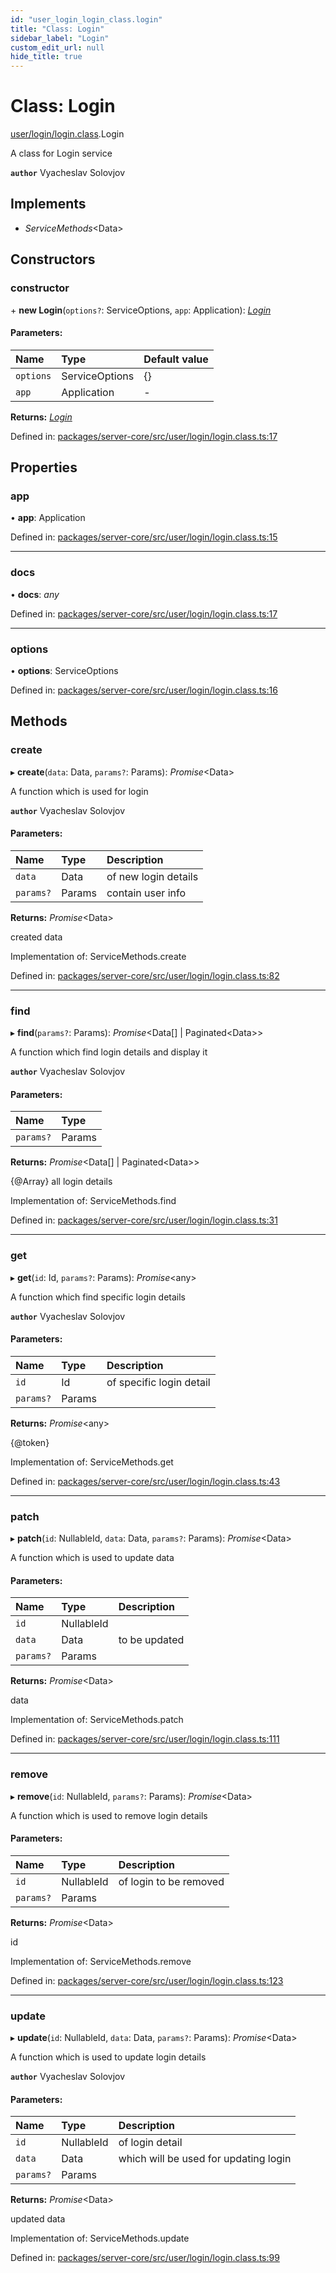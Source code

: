 ```yaml
---
id: "user_login_login_class.login"
title: "Class: Login"
sidebar_label: "Login"
custom_edit_url: null
hide_title: true
---
```


# Class: Login

[user/login/login.class](../modules/user_login_login_class.md).Login

A class for Login service

**`author`** Vyacheslav Solovjov

## Implements

* *ServiceMethods*<Data\>

## Constructors

### constructor

\+ **new Login**(`options?`: ServiceOptions, `app`: Application): [*Login*](user_login_login_class.login.md)

#### Parameters:

| Name | Type | Default value |
| :------ | :------ | :------ |
| `options` | ServiceOptions | {} |
| `app` | Application | - |

**Returns:** [*Login*](user_login_login_class.login.md)

Defined in: [packages/server-core/src/user/login/login.class.ts:17](https://github.com/xr3ngine/xr3ngine/blob/2d83606b6/packages/server-core/src/user/login/login.class.ts#L17)

## Properties

### app

• **app**: Application

Defined in: [packages/server-core/src/user/login/login.class.ts:15](https://github.com/xr3ngine/xr3ngine/blob/2d83606b6/packages/server-core/src/user/login/login.class.ts#L15)

___

### docs

• **docs**: *any*

Defined in: [packages/server-core/src/user/login/login.class.ts:17](https://github.com/xr3ngine/xr3ngine/blob/2d83606b6/packages/server-core/src/user/login/login.class.ts#L17)

___

### options

• **options**: ServiceOptions

Defined in: [packages/server-core/src/user/login/login.class.ts:16](https://github.com/xr3ngine/xr3ngine/blob/2d83606b6/packages/server-core/src/user/login/login.class.ts#L16)

## Methods

### create

▸ **create**(`data`: Data, `params?`: Params): *Promise*<Data\>

A function which is used for login

**`author`** Vyacheslav Solovjov

#### Parameters:

| Name | Type | Description |
| :------ | :------ | :------ |
| `data` | Data | of new login details |
| `params?` | Params | contain user info |

**Returns:** *Promise*<Data\>

created data

Implementation of: ServiceMethods.create

Defined in: [packages/server-core/src/user/login/login.class.ts:82](https://github.com/xr3ngine/xr3ngine/blob/2d83606b6/packages/server-core/src/user/login/login.class.ts#L82)

___

### find

▸ **find**(`params?`: Params): *Promise*<Data[] \| Paginated<Data\>\>

A function which find login details and display it

**`author`** Vyacheslav Solovjov

#### Parameters:

| Name | Type |
| :------ | :------ |
| `params?` | Params |

**Returns:** *Promise*<Data[] \| Paginated<Data\>\>

{@Array} all login details

Implementation of: ServiceMethods.find

Defined in: [packages/server-core/src/user/login/login.class.ts:31](https://github.com/xr3ngine/xr3ngine/blob/2d83606b6/packages/server-core/src/user/login/login.class.ts#L31)

___

### get

▸ **get**(`id`: Id, `params?`: Params): *Promise*<any\>

A function which find specific login details

**`author`** Vyacheslav Solovjov

#### Parameters:

| Name | Type | Description |
| :------ | :------ | :------ |
| `id` | Id | of specific login detail |
| `params?` | Params |  |

**Returns:** *Promise*<any\>

{@token}

Implementation of: ServiceMethods.get

Defined in: [packages/server-core/src/user/login/login.class.ts:43](https://github.com/xr3ngine/xr3ngine/blob/2d83606b6/packages/server-core/src/user/login/login.class.ts#L43)

___

### patch

▸ **patch**(`id`: NullableId, `data`: Data, `params?`: Params): *Promise*<Data\>

A function which is used to update data

#### Parameters:

| Name | Type | Description |
| :------ | :------ | :------ |
| `id` | NullableId |  |
| `data` | Data | to be updated |
| `params?` | Params |  |

**Returns:** *Promise*<Data\>

data

Implementation of: ServiceMethods.patch

Defined in: [packages/server-core/src/user/login/login.class.ts:111](https://github.com/xr3ngine/xr3ngine/blob/2d83606b6/packages/server-core/src/user/login/login.class.ts#L111)

___

### remove

▸ **remove**(`id`: NullableId, `params?`: Params): *Promise*<Data\>

A function which is used to remove login details

#### Parameters:

| Name | Type | Description |
| :------ | :------ | :------ |
| `id` | NullableId | of login to be removed |
| `params?` | Params |  |

**Returns:** *Promise*<Data\>

id

Implementation of: ServiceMethods.remove

Defined in: [packages/server-core/src/user/login/login.class.ts:123](https://github.com/xr3ngine/xr3ngine/blob/2d83606b6/packages/server-core/src/user/login/login.class.ts#L123)

___

### update

▸ **update**(`id`: NullableId, `data`: Data, `params?`: Params): *Promise*<Data\>

A function which is used to update login details

**`author`** Vyacheslav Solovjov

#### Parameters:

| Name | Type | Description |
| :------ | :------ | :------ |
| `id` | NullableId | of login detail |
| `data` | Data | which will be used for updating login |
| `params?` | Params |  |

**Returns:** *Promise*<Data\>

updated data

Implementation of: ServiceMethods.update

Defined in: [packages/server-core/src/user/login/login.class.ts:99](https://github.com/xr3ngine/xr3ngine/blob/2d83606b6/packages/server-core/src/user/login/login.class.ts#L99)
